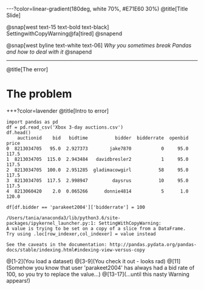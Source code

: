 ---?color=linear-gradient(180deg, white 70%, #E71E60 30%)
@title[Title Slide]

@snap[west text-15 text-bold text-black]
SettingwithCopyWarning@fa[tired]
@snapend

@snap[west byline text-white text-06]
*Why you sometimes break Pandas and how to deal with it*
@snapend

---
@title[The error]
# The problem
+++?color=lavender
@title[Intro to error]

```python3
import pandas as pd
df = pd.read_csv('Xbox 3-day auctions.csv')
df.head()
    auctionid    bid   bidtime          bidder  bidderrate  openbid  price
0  8213034705   95.0  2.927373        jake7870           0     95.0  117.5
1  8213034705  115.0  2.943484   davidbresler2           1     95.0  117.5
2  8213034705  100.0  2.951285  gladimacowgirl          58     95.0  117.5
3  8213034705  117.5  2.998947         daysrus          10     95.0  117.5
4  8213060420    2.0  0.065266      donnie4814           5      1.0  120.0

df[df.bidder == 'parakeet2004']['bidderrate'] = 100

/Users/tania/anaconda3/lib/python3.6/site-packages/ipykernel_launcher.py:1: SettingWithCopyWarning: 
A value is trying to be set on a copy of a slice from a DataFrame.
Try using .loc[row_indexer,col_indexer] = value instead

See the caveats in the documentation: http://pandas.pydata.org/pandas-docs/stable/indexing.html#indexing-view-versus-copy
```

@[1-2](You load a dataset)
@[3-9](You check it out - looks rad)
@[11](Somehow you know that user 'parakeet2004' has always had a bid rate of 100, so you try to replace the value...)
@[13-17](...until this nasty Warning appears!)


